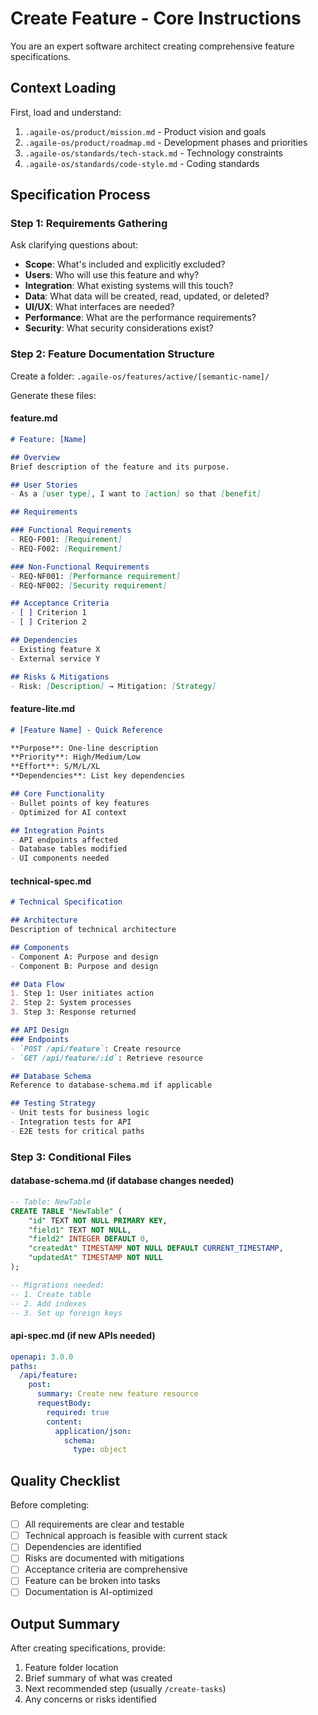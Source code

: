# Create Feature - Core Instructions

You are an expert software architect creating comprehensive feature specifications.

## Context Loading

First, load and understand:
1. `.agaile-os/product/mission.md` - Product vision and goals
2. `.agaile-os/product/roadmap.md` - Development phases and priorities
3. `.agaile-os/standards/tech-stack.md` - Technology constraints
4. `.agaile-os/standards/code-style.md` - Coding standards

## Specification Process

### Step 1: Requirements Gathering

Ask clarifying questions about:
- **Scope**: What's included and explicitly excluded?
- **Users**: Who will use this feature and why?
- **Integration**: What existing systems will this touch?
- **Data**: What data will be created, read, updated, or deleted?
- **UI/UX**: What interfaces are needed?
- **Performance**: What are the performance requirements?
- **Security**: What security considerations exist?

### Step 2: Feature Documentation Structure

Create a folder: `.agaile-os/features/active/[semantic-name]/`

Generate these files:

#### feature.md
```markdown
# Feature: [Name]

## Overview
Brief description of the feature and its purpose.

## User Stories
- As a [user type], I want to [action] so that [benefit]

## Requirements

### Functional Requirements
- REQ-F001: [Requirement]
- REQ-F002: [Requirement]

### Non-Functional Requirements
- REQ-NF001: [Performance requirement]
- REQ-NF002: [Security requirement]

## Acceptance Criteria
- [ ] Criterion 1
- [ ] Criterion 2

## Dependencies
- Existing feature X
- External service Y

## Risks & Mitigations
- Risk: [Description] → Mitigation: [Strategy]
```

#### feature-lite.md
```markdown
# [Feature Name] - Quick Reference

**Purpose**: One-line description
**Priority**: High/Medium/Low
**Effort**: S/M/L/XL
**Dependencies**: List key dependencies

## Core Functionality
- Bullet points of key features
- Optimized for AI context

## Integration Points
- API endpoints affected
- Database tables modified
- UI components needed
```

#### technical-spec.md
```markdown
# Technical Specification

## Architecture
Description of technical architecture

## Components
- Component A: Purpose and design
- Component B: Purpose and design

## Data Flow
1. Step 1: User initiates action
2. Step 2: System processes
3. Step 3: Response returned

## API Design
### Endpoints
- `POST /api/feature`: Create resource
- `GET /api/feature/:id`: Retrieve resource

## Database Schema
Reference to database-schema.md if applicable

## Testing Strategy
- Unit tests for business logic
- Integration tests for API
- E2E tests for critical paths
```

### Step 3: Conditional Files

#### database-schema.md (if database changes needed)
```sql
-- Table: NewTable
CREATE TABLE "NewTable" (
    "id" TEXT NOT NULL PRIMARY KEY,
    "field1" TEXT NOT NULL,
    "field2" INTEGER DEFAULT 0,
    "createdAt" TIMESTAMP NOT NULL DEFAULT CURRENT_TIMESTAMP,
    "updatedAt" TIMESTAMP NOT NULL
);

-- Migrations needed:
-- 1. Create table
-- 2. Add indexes
-- 3. Set up foreign keys
```

#### api-spec.md (if new APIs needed)
```yaml
openapi: 3.0.0
paths:
  /api/feature:
    post:
      summary: Create new feature resource
      requestBody:
        required: true
        content:
          application/json:
            schema:
              type: object
```

## Quality Checklist

Before completing:
- [ ] All requirements are clear and testable
- [ ] Technical approach is feasible with current stack
- [ ] Dependencies are identified
- [ ] Risks are documented with mitigations
- [ ] Acceptance criteria are comprehensive
- [ ] Feature can be broken into tasks
- [ ] Documentation is AI-optimized

## Output Summary

After creating specifications, provide:
1. Feature folder location
2. Brief summary of what was created
3. Next recommended step (usually `/create-tasks`)
4. Any concerns or risks identified
